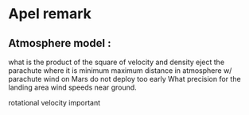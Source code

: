 # Apel remark 

## Atmosphere model : 

what is the product of the square of velocity and density eject the parachute where it is minimum maximum distance in atmosphere w/ parachute wind on Mars do not deploy too early What precision for the landing area wind speeds near ground. 

rotational velocity important





